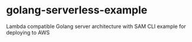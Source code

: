 # golang-serverless-example

Lambda compatible Golang server architecture with SAM CLI example for deploying to AWS